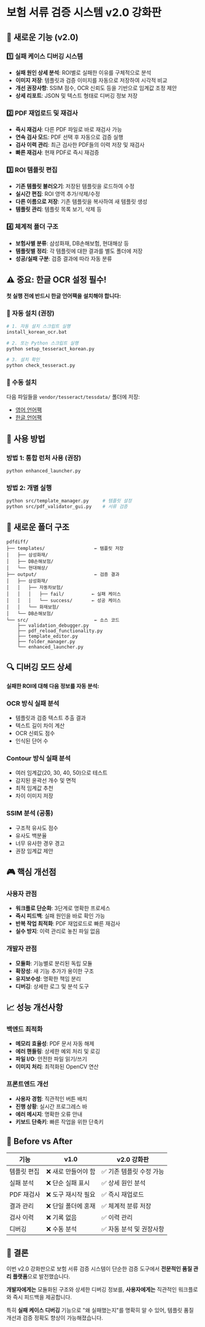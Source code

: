 # 보험 서류 검증 시스템 v2.0 강화판

## 🚀 새로운 기능 (v2.0)

### 1️⃣ **실패 케이스 디버깅 시스템**

- **실패 원인 상세 분석**: ROI별로 실패한 이유를 구체적으로 분석
- **이미지 저장**: 템플릿과 검증 이미지를 자동으로 저장하여 시각적 비교
- **개선 권장사항**: SSIM 점수, OCR 신뢰도 등을 기반으로 임계값 조정 제안
- **상세 리포트**: JSON 및 텍스트 형태로 디버깅 정보 저장

### 2️⃣ **PDF 재업로드 및 재검사**

- **즉시 재검사**: 다른 PDF 파일로 바로 재검사 가능
- **연속 검사 모드**: PDF 선택 후 자동으로 검증 실행
- **검사 이력 관리**: 최근 검사한 PDF들의 이력 저장 및 재검사
- **빠른 재검사**: 현재 PDF로 즉시 재검증

### 3️⃣ **ROI 템플릿 편집**

- **기존 템플릿 불러오기**: 저장된 템플릿을 로드하여 수정
- **실시간 편집**: ROI 영역 추가/삭제/수정
- **다른 이름으로 저장**: 기존 템플릿을 복사하여 새 템플릿 생성
- **템플릿 관리**: 템플릿 목록 보기, 삭제 등

### 4️⃣ **체계적 폴더 구조**

- **보험사별 분류**: 삼성화재, DB손해보험, 현대해상 등
- **템플릿별 정리**: 각 템플릿에 대한 결과를 별도 폴더에 저장
- **성공/실패 구분**: 검증 결과에 따라 자동 분류

## ⚠️ 중요: 한글 OCR 설정 필수!

**첫 실행 전에 반드시 한글 언어팩을 설치해야 합니다:**

### 🔧 자동 설치 (권장)
```bash
# 1. 자동 설치 스크립트 실행
install_korean_ocr.bat

# 2. 또는 Python 스크립트 실행  
python setup_tesseract_korean.py

# 3. 설치 확인
python check_tesseract.py
```

### 📁 수동 설치
다음 파일들을 `vendor/tesseract/tessdata/` 폴더에 저장:
- [영어 언어팩](https://github.com/tesseract-ocr/tessdata/raw/main/eng.traineddata)
- [한글 언어팩](https://github.com/tesseract-ocr/tessdata/raw/main/kor.traineddata)

## 🎯 사용 방법

### **방법 1: 통합 런처 사용 (권장)**

```bash
python enhanced_launcher.py
```

### **방법 2: 개별 실행**

```bash
python src/template_manager.py     # 템플릿 설정
python src/pdf_validator_gui.py    # 서류 검증
```

## 📁 새로운 폴더 구조

```
pdfdiff/
├── templates/                  ← 템플릿 저장
│   ├── 삼성화재/
│   ├── DB손해보험/
│   └── 현대해상/
├── output/                     ← 검증 결과
│   ├── 삼성화재/
│   │   ├── 자동차보험/
│   │   │   ├── fail/          ← 실패 케이스
│   │   │   └── success/       ← 성공 케이스
│   │   └── 화재보험/
│   └── DB손해보험/
└── src/                        ← 소스 코드
    ├── validation_debugger.py
    ├── pdf_reload_functionality.py
    ├── template_editor.py
    ├── folder_manager.py
    └── enhanced_launcher.py
```

## 🔍 디버깅 모드 상세

**실패한 ROI에 대해 다음 정보를 자동 분석:**

### OCR 방식 실패 분석

- 템플릿과 검증 텍스트 추출 결과
- 텍스트 길이 차이 계산
- OCR 신뢰도 점수
- 인식된 단어 수

### Contour 방식 실패 분석

- 여러 임계값(20, 30, 40, 50)으로 테스트
- 감지된 윤곽선 개수 및 면적
- 최적 임계값 추천
- 차이 이미지 저장

### SSIM 분석 (공통)

- 구조적 유사도 점수
- 유사도 백분율
- 너무 유사한 경우 경고
- 권장 임계값 제안

## 🎮 핵심 개선점

### 사용자 관점

- **워크플로 단순화**: 3단계로 명확한 프로세스
- **즉시 피드백**: 실패 원인을 바로 확인 가능
- **반복 작업 최적화**: PDF 재업로드로 빠른 재검사
- **실수 방지**: 이력 관리로 놓친 파일 없음

### 개발자 관점

- **모듈화**: 기능별로 분리된 독립 모듈
- **확장성**: 새 기능 추가가 용이한 구조
- **유지보수성**: 명확한 책임 분리
- **디버깅**: 상세한 로그 및 분석 도구

## 📈 성능 개선사항

### 백엔드 최적화

- **메모리 효율성**: PDF 문서 자동 해제
- **에러 핸들링**: 상세한 예외 처리 및 로깅
- **파일 I/O**: 안전한 파일 읽기/쓰기
- **이미지 처리**: 최적화된 OpenCV 연산

### 프론트엔드 개선

- **사용자 경험**: 직관적인 버튼 배치
- **진행 상황**: 실시간 프로그레스 바
- **에러 메시지**: 명확한 오류 안내
- **키보드 단축키**: 빠른 작업을 위한 단축키

## 🎯 Before vs After

| 기능        | v1.0                | v2.0 강화판              |
| ----------- | ------------------- | ------------------------ |
| 템플릿 편집 | ❌ 새로 만들어야 함 | ✅ 기존 템플릿 수정 가능 |
| 실패 분석   | ❌ 단순 실패 표시   | ✅ 상세 원인 분석        |
| PDF 재검사  | ❌ 도구 재시작 필요 | ✅ 즉시 재업로드         |
| 결과 관리   | ❌ 단일 폴더에 혼재 | ✅ 체계적 분류 저장      |
| 검사 이력   | ❌ 기록 없음        | ✅ 이력 관리             |
| 디버깅      | ❌ 수동 분석        | ✅ 자동 분석 및 권장사항 |

## 🎉 결론

이번 v2.0 강화판으로 보험 서류 검증 시스템이 단순한 검증 도구에서 **전문적인 품질 관리 플랫폼**으로 발전했습니다.

**개발자에게는** 모듈화된 구조와 상세한 디버깅 정보를, **사용자에게는** 직관적인 워크플로와 즉시 피드백을 제공합니다.

특히 **실패 케이스 디버깅** 기능으로 "왜 실패했는지"를 명확히 알 수 있어, 템플릿 품질 개선과 검증 정확도 향상이 가능해졌습니다.
